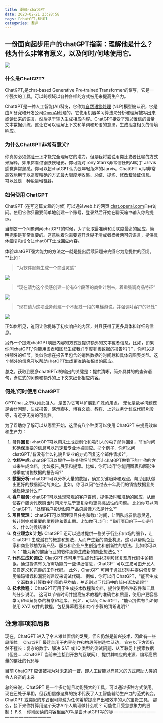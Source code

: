 ```yaml
---
title: 翻译-chatGPT
date: 2023-02-21 23:28:58
tags: [chatGPT,翻译]
categories: 翻译
---
```



## 一份面向起步用户的chatGPT指南：理解他是什么？他为什么非常有意义，以及何时/何地使用它。
![](https://cdn-images-1.medium.com/max/2000/0*bFu1qQNJn5YloboI.png)

### **什么是ChatGPT?**

ChatGPT,是chat-based Generative Pre-trained Transformer的缩写，它是一个强大的工具，可以跨领域以各种各样的方式被用来提高生产力。

ChatGPT是一种人工智能(AI)科技，它作为[自然语言处理](https://en.wikipedia.org/wiki/Natural_language_processing) (NLP)模型被认识，它是由AI研究和开发公司[OpenAI](https://openai.com/)创建的。它使用机器学习算法来分析和理解被写出来或读出来的语言，然后基于输入生成相应内容。ChatGPT接受了难以置信的海量文本数据训练，这让它可以理解上下文和单词和短语的意思，生成高度相关的情境响应。

### 为什么ChatGPT非常有意义?

你真的必须[体验一下](https://chat.openai.com/)才能完全理解它的潜力，但是我将尝试用类比或者比喻的方式来解释。如果你看过钢铁侠电影，你可能对Tony Starrk非常信任的AI助手 Jarvis感觉非常熟悉。你可以把chatGPT认为是年轻版本的Jarvis。ChatGPT 可以非常高效地用于以高度精确的方式最大限度地收集、总结、提炼、修改和验证信息。 可以说是一种能量增强器。
### **如何使用 ChatGPT**

ChatGPT (在写这篇文章的时候) 可以通过web上的网页 [chat.openai.com](https://chat.openai.com/)自由访问。使用它你只需要简单地创建一个账号，登录然后开始在聊天箱中输入你的提示。

当制定一个问题询问chatGPT的时候，为了获取最准确和关联度最高的回应，简明扼要是非常重要的。这意味着你需要避开含糊不清或者模棱两可的语言，提供具体细节和指令让chatGPT生成回应内容。

体验chatGPT强大能力的方法之一就是提出后续问题来完善它为您提供的回复。
**比如：
>  “为软件服务生成一个商业灵感”

![](https://cdn-images-1.medium.com/max/2316/1*yLEDyWYiz_KOSVM-rS1fiw.png)
>  “现在请为这个灵感创建一份有6个段落的商业计划书，着重强调商品特征”

![](https://cdn-images-1.medium.com/max/2000/1*7n0sDaOolngcQ0pqHmCNxA.png)
>  “现在请为这项业务创建一个不超过一段的电梯游说，并强调对客户的好处”

![](https://cdn-images-1.medium.com/max/2000/1*TLxW_YVpLkEI_ch5c7Q4Uw.png)

正如你所见，追问让你提炼了初次响应的内容，并且获得了更多具体和详细的信息。

另外一个提炼chatGPT响应内容的方式是提供额外的文本或者信息。比如，如果你问chatGPT,"你能用图表和图形生成我们季度销售数据的报告吗？"，你可以提供额外的细节，类似你想在报告里包含的销售数据的时间段和具体的图表类型。这个额外的信息可以帮助chatGPT生成更准确和相关的回应。

总之，获取到更多chatGPTd的输出的关键是：提供清晰，简介具体的的查询语句，渐进式的问题和额外的上下文来细化相应内容。
### 何处/何时使用 ChatGPT


GPTChat 之所以如此强大，是因为它可以扩展到广泛的用途。 无论是数学问题还是会计问题、生成报告、演示脚本、博客文章、教程、上述业务计划或代码片段等，有近乎无穷的可能性。

为了帮助你了解可以从哪里开始，这里有八个种类可以使用 ChatGPT 来提高效率和生产力：
 1. **邮件回复:**  chatGPT可以用来生成定制化和吸引人的电子邮件回复，节省时间和确保重要的信息可以迅速和专业地被回应。举个例子，你可以问chatGPT,"有没有什么礼貌且专业的方式回复这个邮件请求?"。
 2. **文档生成:**  chatGPT可以提供一些关键细节然后让chatGPT做剩下的工作的方式来生成文档，比如报告,展示和提案。比如，你可以问"你能用图表和图形生成季度销售数据的报告吗?"
 3. **数据分析:** chatGPT可以分析大量的数据，确定关键趋势和观点，帮助团队做出更好的数据驱动的决定。比如，你可以问"在过去十年我们的销售数据里关键趋势是什么?"
 4. **客户服务:** chatGPT可以处理常规的客户咨询，提供及时和准确的回应，从而使客户服务代表腾出时间来专注于更复杂和更具挑战性的问题。 比如你可以问 ChatGPT，"处理客户投诉缺陷产品的最佳方法是什么?"
 5. **项目管理：** chatGPT可以管理项目任务和截止时间，让团队成员信息灵通，按计划完成重要的里程碑和截止期。比如你可以问："我们项目的下一步是什么，什么时候结束?"
 6. **商业理念& 计划:** ChatGPT 还可以通过提供一些关于行业和市场的细节，让 ChatGPT 生成潜在的概念和想法，从而产生新的商业构思。这可以帮助企业家和商业领袖为新产品、服务和企业产生创造性和创新性的想法。比如你可以问："能为新的健康行业的软件服务生成新的商业想法么？"
 7. **代码生成和调试:** ChatGPT 还可用于生成代码并识别和修复现有代码中的错误。通过提供有关所需功能的一些详细信息，ChatGPT 可以生成可由开发人员自定义和完善的工作代码。 此外，ChatGPT 可用于通过识别并提供修复常见编码错误和漏洞的建议来调试代码。 例如，你可以问 ChatGPT，"能否生成一个函数来计算数字列表的平均值，并识别以下代码中的任何语法错误?"
8. **技术教程：** ChatGPT可用于生成技术教程和文档，提供使用各种软件和工具的分步说明。 这可以节省时间并提高技术教程的准确性和质量，使用户更容易学习和理解复杂的概念和程序。 例如，可以问 ChatGPT，"能否提供有关如何使用 XYZ 软件的教程，包括屏幕截图和每个步骤的清晰说明?"
##  注意事项和局限

现在，ChatGPT 进入了令人难以置信的发展，但它仍然是新兴技术，因此有一些局限性。 ChatGPT 最适合用于内容创作和构思等创造性活动。 它在以下方面仍然不擅长：复杂的数学、解决 SAT 或 IQ 类型的测试问题、从互联网上搜索数据（但是……ChatGPT 当前未连接到开放的互联网）、提供其响应的来源、编写高质量的健壮的代码等

目前 ChatGPT 应该被视为对未来的一瞥，即人工智能以有意义的方式帮助人类的令人兴奋的未来

总的来说，ChatGPT 是一个多功能且功能强大的工具，可以通过多种方式使用。 现在还处于早期，但我相信像这样的技术代表了人工智能辅助生产力的范式转变。 ChatGPT 或类似的东西很可能成为任何希望提高产出和效率的人的宝贵工具。
那么，接下来你打算用这个天才AI个人助理做什么呢？ 可能性只受您想象力的限制！
P.S. - 你刚阅读的内容里面70%是由chatGPT写的😉
— — — — — — — — — — — — — — — — — — —


